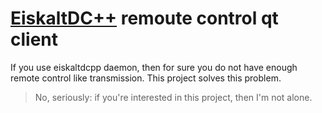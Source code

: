 # [EiskaltDC++](https://github.com/eiskaltdcpp/eiskaltdcpp) remoute control qt client

If you use eiskaltdcpp daemon, then for sure you do not have enough remote control like transmission.
This project solves this problem.

> No, seriously: if you're interested in this project, then I'm not alone.